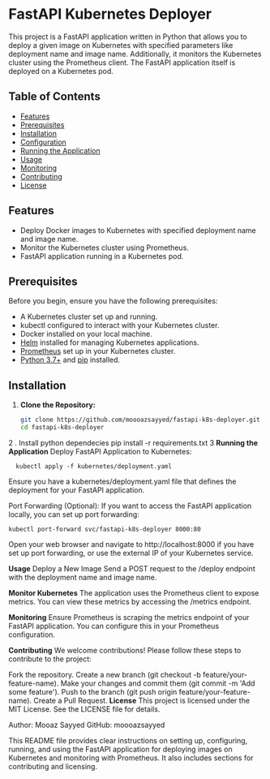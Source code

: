 # FastAPI Kubernetes Deployer

This project is a FastAPI application written in Python that allows you to deploy a given image on Kubernetes with specified parameters like deployment name and image name. Additionally, it monitors the Kubernetes cluster using the Prometheus client. The FastAPI application itself is deployed on a Kubernetes pod.

## Table of Contents

- [Features](#features)
- [Prerequisites](#prerequisites)
- [Installation](#installation)
- [Configuration](#configuration)
- [Running the Application](#running-the-application)
- [Usage](#usage)
- [Monitoring](#monitoring)
- [Contributing](#contributing)
- [License](#license)

## Features

- Deploy Docker images to Kubernetes with specified deployment name and image name.
- Monitor the Kubernetes cluster using Prometheus.
- FastAPI application running in a Kubernetes pod.

## Prerequisites

Before you begin, ensure you have the following prerequisites:

- A Kubernetes cluster set up and running.
- kubectl configured to interact with your Kubernetes cluster.
- Docker installed on your local machine.
- [Helm](https://helm.sh/) installed for managing Kubernetes applications.
- [Prometheus](https://prometheus.io/) set up in your Kubernetes cluster.
- [Python 3.7+](https://www.python.org/downloads/) and [pip](https://pip.pypa.io/en/stable/) installed.

## Installation

1. **Clone the Repository:**
   ```sh
   git clone https://github.com/moooazsayyed/fastapi-k8s-deployer.git
   cd fastapi-k8s-deployer
2 . Install python dependecies
   pip install -r requirements.txt
3  **Running the Application**
Deploy FastAPI Application to Kubernetes:
```
  kubectl apply -f kubernetes/deployment.yaml
```

Ensure you have a kubernetes/deployment.yaml file that defines the deployment for your FastAPI application.

Port Forwarding (Optional):
If you want to access the FastAPI application locally, you can set up port forwarding:
```
kubectl port-forward svc/fastapi-k8s-deployer 8000:80
```

Open your web browser and navigate to http://localhost:8000 if you have set up port forwarding, or use the external IP of your Kubernetes service.

**Usage**
Deploy a New Image
Send a POST request to the /deploy endpoint with the deployment name and image name.

**Monitor Kubernetes**
The application uses the Prometheus client to expose metrics. You can view these metrics by accessing the /metrics endpoint.

**Monitoring**
Ensure Prometheus is scraping the metrics endpoint of your FastAPI application. You can configure this in your Prometheus configuration.

**Contributing**
We welcome contributions! Please follow these steps to contribute to the project:

Fork the repository.
Create a new branch (git checkout -b feature/your-feature-name).
Make your changes and commit them (git commit -m 'Add some feature').
Push to the branch (git push origin feature/your-feature-name).
Create a Pull Request.
**License**
This project is licensed under the MIT License. See the LICENSE file for details.

Author: Mooaz Sayyed
GitHub: moooazsayyed

This README file provides clear instructions on setting up, configuring, running, and using the FastAPI application for deploying images on Kubernetes and monitoring with Prometheus. It also includes sections for contributing and licensing.









